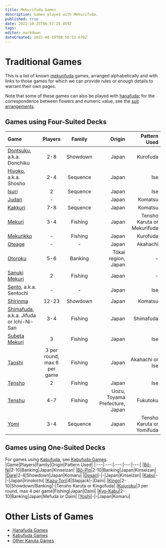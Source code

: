 ```yaml
---
title: Mekurifuda Games
description: Games played with Mekurifuda.
published: true
date: 2022-10-25T06:57:25.459Z
tags: 
editor: markdown
dateCreated: 2022-08-19T08:50:52.670Z
---
```


# Traditional Games
This is a list of known [mekurifuda](/en/mekurifuda) games, arranged alphabetically and with links to those games for which we can provide rules or enough details to warrant their own pages.

Note that some of these games can also be played with [hanafuda](/en/hanafuda); for the correspondence between flowers and numeric value, see the [suit arrangements](/en/hanafuda/suits#arrangement-of-suits).

## Games using Four-Suited Decks
|Game|Players|Family|Origin|Pattern Used|
|:---|:---:|:---:|---:|---:|
|[Dontsuku](/en/mekurifuda/games/dontsuku), a.k.a. Donchiku|2-8|Showdown|Japan|Kurofuda|
|[Hiyoko](/en/mekurifuda/games/hiyoko), a.k.a. Shosho|2-4|Sequence|Japan|Ise|
|[Isuri](/en/mekurifuda/games/hiyoko#isuri-hiyoko-variant)|2|Sequence|Japan|Ise|
|[Judan](/en/mekurifuda/games/judan)|-|-|Japan|Komatsu|
|[Kakkuri](/en/mekurifuda/games/kakkuri)|7-8|Sequence|Japan|Komatsu|
|[Mekuri](/en/mekurifuda/games/mekuri)|3-4|Fishing|Japan|Tensho Karuta or Mekurifuda|
|[Mekurikko](/en/mekurifuda/games/mekurikko)|-|Fishing|Japan|Kurofuda|
|[Oteage](/en/mekurifuda/games/oteage)|-|-|Japan|Akahachi|
|[Otoroku](/en/hanafuda/games/oto-roku)|5-6|Banking|Tōkai region, Japan|-|
|[Sanuki Mekuri](/en/hanafuda/games/sanuki-mekuri#sanuki-mekuri-using-mekurifuda-deck)|2|Fishing|Japan|-|
|[Sento](/en/mekurifuda/games/sentowo), a.k.a. Sentochi|-|-|Japan|Ise|
|[Shirinma](/en/mekurifuda/games/shirinma)|12-23|Showdown|Japan|Komatsu|
|[Shimafuda](/en/mekurifuda/games/shimafuda), a.k.a. Jifuda or Ichi-Ni-San|3-4|Fishing|Japan|Shimafuda|
|[Subeta Mekuri](/en/hanafuda/games/subeta-mekuri#subeta-mekuri-using-mekurifuda-deck)|3|Fishing|Japan|Ise|
|[Taoshi](/en/mekurifuda/games/taoshi) |3 per round, max 6 per game|Fishing|Japan|Akahachi or Ise|
|[Tensho](/en/mekurifuda/games/tensho)|2|Fishing|Japan|Ise|
|[Tenshu](/en/mekurifuda/games/tenshu)|4-7|Fishing|Uozu, Toyama Prefecture, Japan|Fukutoku|
|[Yomi](/en/mekurifuda/games/yomi)|3-4|Sequence|Japan|Tensho Karuta or Yomifuda|

## Games using One-Suited Decks
For games using [Kabufuda](/en/kabufuda), see [Kabufuda Games](/en/kabufuda/games).
|Game|Players|Family|Origin|Pattern Used|
|:---|:---:|:---:|---:|---:|
|[Bō-Ni](/en/hanafuda/games/hiki-kabu#bō-ni-hiki-kabu-variant)|2-10|Banking|Japan|Kinseizan|
|[Bō-Pin](/en/hanafuda/games/hiki-kabu#bō-pin-hiki-kabu-variant)|2-10|Banking|Japan|Kinseizan|
|[Dare](/en/kabufuda/games/dare)|2-4|Showdown|Japan|Komaru|
|[Dosari](/en/kabufuda/games/dosari)|-|-|Japan|Kinseizan|
|[Kabu](/en/kabufuda/games/kabu-irinokichi)|-|-|Japan|Irinokichi|
|[Kazu-Tori](/en/kabufuda/games/kazu-tori)|4|Slapjack|-|Daini|
|[Kingo](/en/hanafuda/games/kingo)|2-10|Showdown/Banking|-|Tensho Karuta or Kingofuda|
|[Kujuroku](/en/kabufuda/games/kujuroku)|3 per round, max 4 per game|Fishing|Japan|Daini|
|[Kyo-Kabu](/en/kabufuda/games/kyo-kabu)|2-10|Banking|Japan|Mefuda or Daini|
|[Yoshi](/en/hanafuda/games/yoshi)|-|-|Japan|Komaru|

# Other Lists of Games
- [Hanafuda Games](/en/hanafuda/games)
- [Kabufuda Games](/en/kabufuda/games)
- [Other Karuta Games](/en/karuta/games)